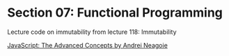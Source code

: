 # Section 07: Functional Programming
Lecture code on immutability from lecture 118: Immutability

[JavaScript: The Advanced Concepts by Andrei Neagoie](https://www.udemy.com/course/advanced-javascript-concepts/)
